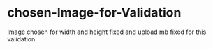 # chosen-Image-for-Validation
Image chosen for width and height fixed and upload mb fixed for this validation
